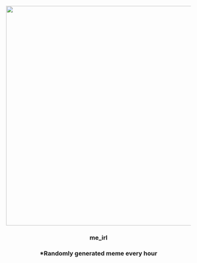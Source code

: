 <p align="center">
        <img src="https://i.redd.it/vmbaiwym65q81.jpg" width="600" height="600">
        </p>
        <h3 align="center">me_irl</h3>
        <h3 align="center">*Randomly generated meme every hour</h3>
    